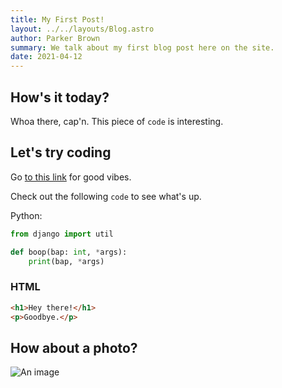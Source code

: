 ```yaml
---
title: My First Post!
layout: ../../layouts/Blog.astro
author: Parker Brown
summary: We talk about my first blog post here on the site.
date: 2021-04-12
---
```


## How's it today?

Whoa there, cap'n. This piece of `code` is interesting.

## Let's try coding

Go [to this link](https://google.com) for good vibes.

Check out the following `code` to see what's up.

Python:

```python
from django import util

def boop(bap: int, *args):
    print(bap, *args)
```

### HTML

```html
<h1>Hey there!</h1>
<p>Goodbye.</p>
```

## How about a photo?

![An image](https://images.unsplash.com/photo-1660943554191-ebbc3bb923d6?ixlib=rb-1.2.1&ixid=MnwxMjA3fDB8MHxwaG90by1wYWdlfHx8fGVufDB8fHx8&auto=format&fit=crop&w=774&q=80)